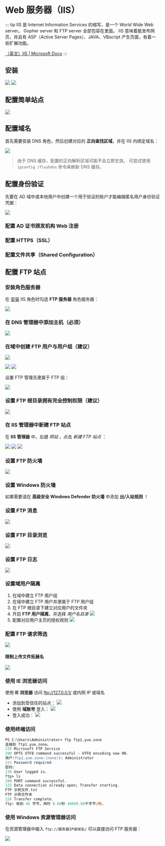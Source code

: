 # Web 服务器（IIS）

::: tip
IIS 是 Internet Information Services 的缩写，是一个 World Wide Web server。
Gopher server 和 FTP server 全部包容在里面。
IIS 意味着能发布网页，并且有 ASP（Active Server Pages）、JAVA、VBscript 产生页面，有着一些扩展功能。

[（英文）IIS | Microsoft Docs](https://docs.microsoft.com/zh-cn/iis/get-started/)
:::

## 安装

![](./img/添加服务器角色.png)
![](./img/添加服务器功能.png)

## 配置简单站点

![](./img/添加网站-01.png)

## 配置域名

首先需要安装 DNS 角色，然后创建对应的 **正向查找区域**，并在 IIS 内绑定域名：

![](./img/配置域名.png)

> 由于 DNS 缓存，配置的正向解析区域可能不会立即生效。
> 可尝试使用 `ipconfig /flushdns` 命令来刷新 DNS 缓存。

## 配置身份验证

先要在 AD 域中或本地用户中创建一个用于验证的账户才能编辑匿名用户身份验证凭据：

![](./img/配置匿名身份验证.png)

### 配置 AD 证书颁发机构 Web 注册

### 配置 HTTPS（SSL）

### 配置文件共享（Shared Configuration）

## 配置 FTP 站点

### 安装角色服务器

在 [安装](#安装) IIS 角色时勾选 **FTP 服务器** 角色服务器：

![](./img/FTP-01.png)

### 在 DNS 管理器中添加主机（必须）

![](./img/DNS-01.png)

### 在域中创建 FTP 用户与用户组（建议）

![](./img/新建FTP用户组.png)

![](./img/新建FTP管理员用户-01.png)
![](./img/新建FTP管理员用户-02.png)

设置 FTP 管理员隶属于 FTP 组：

![](./img/FTP管理员隶属于FTP组.png)

### 设置 FTP 根目录拥有完全控制权限（建议）

![](./img/设置FTP根目录拥有完全控制权限.png)

### 在 IIS 管理器中新建 FTP 站点

在 **IIS 管理器** 中，右键 *网站* ，点击 *新建 FTP 站点* ：

![](./img/FTP-02.png)
![](./img/FTP-03.png)
![](./img/FTP-04.png)

### 设置 FTP 防火墙

![](./img/FTP-05.png)

### 设置 Windows 防火墙

如果需要请在 **高级安全 Windows Defender 防火墙** 中添加 **出/入站规则** ！

### 设置 FTP 消息

![](./img/FTP-config-01.png)

### 设置 FTP 目录浏览

![](./img/FTP-config-02.png)

### 设置 FTP 日志

![](./img/FTP-config-03.png)

### 设置域用户隔离

1. 在域中建立 FTP 用户组
2. 在域中建立 FTP 用户并隶属于 FTP 用户组
3. 在 FTP 根目录下建立对应用户的文件夹
4. 开启 **FTP 用户隔离**，并选择 *用户名目录*
   ![](./img/FTP-config-04.png)
5. 配置对应用户主页的授权规则
   ![](./img/FTP-config-05.png)

### 配置 FTP 请求筛选

![](./img/FTP-config-06.png)

#### 限制上传文件拓展名

![](./img/FTP-config-07.png)

### 使用 IE 浏览器访问

使用 **IE 浏览器** 访问 <ftp://127.0.0.1/> 或内网 IP 或域名


- 添加到受信任的站点：
  ![](./img/FTP-06.png)
- 使用 **域账号** 登入：
  ![](./img/FTP-07.png)
- 登入成功：
  ![](./img/FTP-08.png)

### 使用终端访问

```ps
PS C:\Users\Administrator> ftp ftp1.yue.zone
连接到 ftp1.yue.zone。
220 Microsoft FTP Service
200 OPTS UTF8 command successful - UTF8 encoding now ON.
用户(ftp1.yue.zone:(none)): Administrator
331 Password required
密码:
230 User logged in.
ftp> ls
200 PORT command successful.
125 Data connection already open; Transfer starting.
FTP 示例文件.txt
FTP 示例文件夹
226 Transfer complete.
ftp: 收到 46 字节，用时 0.00秒 46000.00千字节/秒。
```

### 使用 Windows 资源管理器访问

在资源管理器中输入 `ftp://服务器IP或域名/` 可以直接访问 FTP 服务器：

![](./img/FTP-09.png)